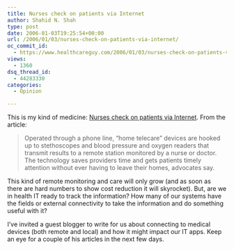 ```yaml
---
title: Nurses check on patients via Internet
author: Shahid N. Shah
type: post
date: 2006-01-03T19:25:54+00:00
url: /2006/01/03/nurses-check-on-patients-via-internet/
oc_commit_id:
  - https://www.healthcareguy.com/2006/01/03/nurses-check-on-patients-via-internet/1478768980
views:
  - 1360
dsq_thread_id:
  - 44283330
categories:
  - Opinion

---
```

This is my kind of medicine: [Nurses check on patients via Internet][1]. From the article:

> Operated through a phone line, “home telecare” devices are hooked up to stethoscopes and blood pressure and oxygen readers that transmit results to a remote station monitored by a nurse or doctor. The technology saves providers time and gets patients timely attention without ever having to leave their homes, advocates say. 

This kind of remote monitoring and care will only grow (and as soon as there are hard numbers to show cost reduction it will skyrocket). But, are we in health IT ready to track the information? How many of our systems have the fields or external connectivity to take the information and do something useful with it?

I&#8217;ve invited a guest blogger to write for us about connecting to medical devices (both remote and local) and how it might impact our IT apps. Keep an eye for a couple of his articles in the next few days.

 [1]: http://www.auburnpub.com/articles/2006/01/02/news/local_news/news04.txt